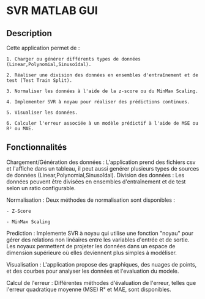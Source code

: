 # SVR MATLAB GUI

## Description

Cette application permet de :

	1. Charger ou générer différents types de données (Linear,Polynomial,Sinusoîdal).

	2. Réaliser une division des données en ensembles d'entraînement et de test (Test Train Split).

	3. Normaliser les données à l'aide de la z-score ou du MinMax Scaling.

	4. Implementer SVR à noyau pour réaliser des prédictions continues.

	5. Visualiser les données.

	6. Calculer l'erreur associée à un modèle prédictif à l'aide de MSE ou R² ou MAE.

## Fonctionnalités

Chargement/Génération des données : L'application prend des fichiers csv et l'affiche dans un tableau, il peut aussi genérer plusieurs types de sources de données (Linear,Polynomial,Sinusoîdal).
Division des données : Les données peuvent être divisées en ensembles d'entraînement et de test selon un ratio configurable.

Normalisation : Deux méthodes de normalisation sont disponibles :

	- Z-Score

	- MinMax Scaling

Prediction : Implemente SVR à noyau qui utilise une fonction "noyau" pour gérer des relations non linéaires entre les variables d'entrée et de sortie. Les noyaux permettent de projeter les données dans un espace de dimension supérieure où elles deviennent plus simples à modéliser.

Visualisation : L'application propose des graphiques, des nuages de points, et des courbes pour analyser les données et l'evaluation du modele.

Calcul de l'erreur : Différentes méthodes d'évaluation de l'erreur, telles que l'erreur quadratique moyenne (MSE) R² et MAE, sont disponibles.

